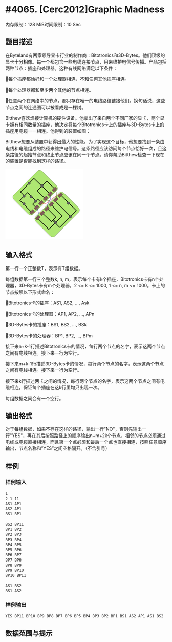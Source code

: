 # #4065. [Cerc2012]Graphic Madness

内存限制：128 MiB时间限制：10 Sec

## 题目描述

 在Byteland有两家领导显卡行业的制作商：Bitotronics和3D-Bytes。他们顶级的显卡十分相像。每一个都包含一些电线连接节点，用来维护电信号传播。产品包括两种节点：插座和处理器。这种有线网络满足以下条件：

每个插座都恰好和一个处理器相连，不和任何其他插座相连。

每个处理器都和至少两个其他的节点相连。

任意两个在网络中的节点，都只存在唯一的电线路径链接他们。换句话说，这些节点之间的连通图可以被看成是一棵树。

Bitthew喜欢焊接计算机的硬件设备。他拿出了来自两个不同厂家的显卡，两个显卡拥有相同数量的插座，他决定将每个Bitotronics卡上的插座与3D-Bytes卡上的插座用电缆一一相连。他得到的装置如图：

 

Bitthew想要从装置中获得出最大的性能。为了实现这个目标，他想要找到一条由电线和电缆组成的路径来维护电信号。这条路径应该访问每个节点恰好一次，且这条路径的起始节点和终止节点应该在同一个节点。请你帮助Bitthew检查一下现在的装置是否能找到这样的路径。

![](upload/201505/K.jpg)

## 输入格式

第一行一个正整数T，表示有T组数据。

每组数据第一行三个整数k, n, m，表示每个卡有k个插座，Bitotronics卡有n个处理器，3D-Bytes卡有m个处理器，2 <= k <= 1000, 1 <= n, m <= 1000。卡上的节点按照以下形式命名：

Bitotronics卡的插座：AS1, AS2, ..., Ask

Bitotronics卡的处理器：AP1, AP2, ..., APn

3D-Bytes卡的插座：BS1, BS2, ..., BSk

3D-Bytes卡的处理器：BP1, BP2, ..., BPm

接下来n+k-1行描述Bitotronics卡的情况，每行两个节点的名字，表示这两个节点之间有电线相连。接下来一行为空行。

接下来m+k-1行描述3D-Bytes卡的情况，每行两个节点的名字，表示这两个节点之间有电线相连。接下来一行为空行。

接下来k行描述两卡之间的情况，每行两个节点的名字，表示这两个节点之间有电缆相连，保证每个插座在这k行里均只出现一次。

每组数据之间会有一个空行。

## 输出格式

对于每组数据，如果不存在这样的路径，输出一行"NO"，否则先输出一行"YES"，再在其后按照路径上的顺序输出n+m+2k个节点，相邻的节点必须通过电线或电缆直接相连，而且第一个点必须和最后一个点也直接相连，按照任意顺序输出，节点名称和&rdquo;YES&rdquo;之间空格隔开。（不含引号）

## 样例

### 样例输入

    
    1
    2 1 11
    AS1 AP1
    AS2 AP1
    BS1 BP1
    
    BS2 BP11
    BP1 BP2
    BP2 BP3
    BP3 BP4
    BP4 BP5
    BP5 BP6
    BP6 BP7
    BP7 BP8
    BP8 BP9
    BP9 BP10
    BP10 BP11
    
    AS1 BS2
    BS1 AS2
    
    
    

### 样例输出

    
    YES BP11 BP10 BP9 BP8 BP7 BP6 BP5 BP4 BP3 BP2 BP1 BS1 AS2 AP1 AS1 BS2
    
    

## 数据范围与提示
